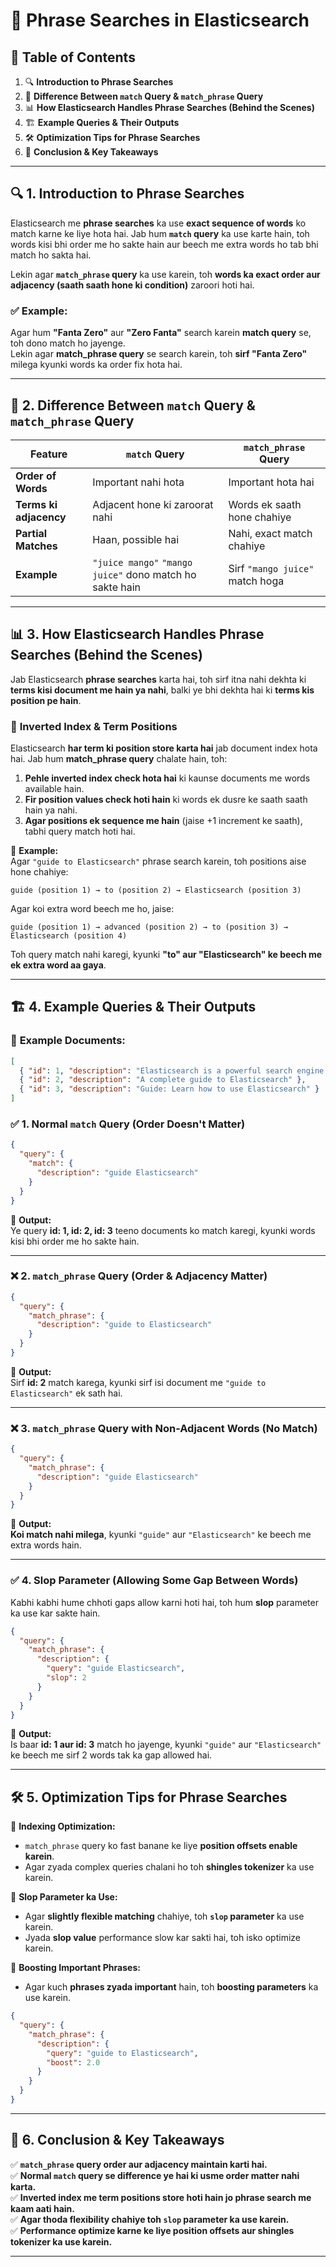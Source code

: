 # 📖 Phrase Searches in Elasticsearch  

## 📌 **Table of Contents**  
1. 🔍 **Introduction to Phrase Searches**  
2. 📜 **Difference Between `match` Query & `match_phrase` Query**  
3. 📊 **How Elasticsearch Handles Phrase Searches (Behind the Scenes)**  
4. 🏗️ **Example Queries & Their Outputs**  
5. 🛠️ **Optimization Tips for Phrase Searches**  
6. 🎯 **Conclusion & Key Takeaways**  

---

## 🔍 **1. Introduction to Phrase Searches**  
Elasticsearch me **phrase searches** ka use **exact sequence of words** ko match karne ke liye hota hai. Jab hum **`match` query** ka use karte hain, toh words kisi bhi order me ho sakte hain aur beech me extra words ho tab bhi match ho sakta hai.  

Lekin agar **`match_phrase` query** ka use karein, toh **words ka exact order aur adjacency (saath saath hone ki condition)** zaroori hoti hai.  

### ✅ Example:  
Agar hum **"Fanta Zero"** aur **"Zero Fanta"** search karein **match query** se, toh dono match ho jayenge.  
Lekin agar **match_phrase query** se search karein, toh **sirf "Fanta Zero"** milega kyunki words ka order fix hota hai.  

---

## 📜 **2. Difference Between `match` Query & `match_phrase` Query**  

| Feature                 | `match` Query                 | `match_phrase` Query         |
|-------------------------|---------------------------------|----------------------------------|
| **Order of Words**       | Important nahi hota  | Important hota hai |
| **Terms ki adjacency**  | Adjacent hone ki zaroorat nahi | Words ek saath hone chahiye |
| **Partial Matches**      | Haan, possible hai | Nahi, exact match chahiye |
| **Example** | `"juice mango"` `"mango juice"` dono match ho sakte hain | Sirf `"mango juice"` match hoga |

---

## 📊 **3. How Elasticsearch Handles Phrase Searches (Behind the Scenes)**  

Jab Elasticsearch **phrase searches** karta hai, toh sirf itna nahi dekhta ki **terms kisi document me hain ya nahi**, balki ye bhi dekhta hai ki **terms kis position pe hain**.  

### 🔹 **Inverted Index & Term Positions**  
Elasticsearch **har term ki position store karta hai** jab document index hota hai. Jab hum **match_phrase query** chalate hain, toh:  
1. **Pehle inverted index check hota hai** ki kaunse documents me words available hain.  
2. **Fir position values check hoti hain** ki words ek dusre ke saath saath hain ya nahi.  
3. **Agar positions ek sequence me hain** (jaise +1 increment ke saath), tabhi query match hoti hai.  

🔹 **Example:**  
Agar `"guide to Elasticsearch"` phrase search karein, toh positions aise hone chahiye:  
```
guide (position 1) → to (position 2) → Elasticsearch (position 3)
```
Agar koi extra word beech me ho, jaise:  
```
guide (position 1) → advanced (position 2) → to (position 3) → Elasticsearch (position 4)
```
Toh query match nahi karegi, kyunki **"to" aur "Elasticsearch" ke beech me ek extra word aa gaya**.

---

## 🏗️ **4. Example Queries & Their Outputs**  

### 📝 **Example Documents:**
```json
[
  { "id": 1, "description": "Elasticsearch is a powerful search engine guide" },
  { "id": 2, "description": "A complete guide to Elasticsearch" },
  { "id": 3, "description": "Guide: Learn how to use Elasticsearch" }
]
```

### ✅ **1. Normal `match` Query (Order Doesn't Matter)**
```json
{
  "query": {
    "match": {
      "description": "guide Elasticsearch"
    }
  }
}
```
🔹 **Output:**  
Ye query **id: 1, id: 2, id: 3** teeno documents ko match karegi, kyunki words kisi bhi order me ho sakte hain.  

---

### ❌ **2. `match_phrase` Query (Order & Adjacency Matter)**
```json
{
  "query": {
    "match_phrase": {
      "description": "guide to Elasticsearch"
    }
  }
}
```
🔹 **Output:**  
Sirf **id: 2** match karega, kyunki sirf isi document me `"guide to Elasticsearch"` ek sath hai.  

---

### ❌ **3. `match_phrase` Query with Non-Adjacent Words (No Match)**
```json
{
  "query": {
    "match_phrase": {
      "description": "guide Elasticsearch"
    }
  }
}
```
🔹 **Output:**  
**Koi match nahi milega**, kyunki `"guide"` aur `"Elasticsearch"` ke beech me extra words hain.  

---

### ✅ **4. Slop Parameter (Allowing Some Gap Between Words)**
Kabhi kabhi hume chhoti gaps allow karni hoti hai, toh hum **slop** parameter ka use kar sakte hain.  

```json
{
  "query": {
    "match_phrase": {
      "description": {
        "query": "guide Elasticsearch",
        "slop": 2
      }
    }
  }
}
```
🔹 **Output:**  
Is baar **id: 1 aur id: 3** match ho jayenge, kyunki `"guide"` aur `"Elasticsearch"` ke beech me sirf 2 words tak ka gap allowed hai.  

---

## 🛠️ **5. Optimization Tips for Phrase Searches**  
🔹 **Indexing Optimization:**  
- `match_phrase` query ko fast banane ke liye **position offsets enable karein**.  
- Agar zyada complex queries chalani ho toh **shingles tokenizer** ka use karein.  

🔹 **Slop Parameter ka Use:**  
- Agar **slightly flexible matching** chahiye, toh **`slop` parameter** ka use karein.  
- Jyada **slop value** performance slow kar sakti hai, toh isko optimize karein.  

🔹 **Boosting Important Phrases:**  
- Agar kuch **phrases zyada important** hain, toh **boosting parameters** ka use karein.  
```json
{
  "query": {
    "match_phrase": {
      "description": {
        "query": "guide to Elasticsearch",
        "boost": 2.0
      }
    }
  }
}
```
---

## 🎯 **6. Conclusion & Key Takeaways**  
✅ **`match_phrase` query order aur adjacency maintain karti hai.**  
✅ **Normal `match` query se difference ye hai ki usme order matter nahi karta.**  
✅ **Inverted index me term positions store hoti hain jo phrase search me kaam aati hain.**  
✅ **Agar thoda flexibility chahiye toh `slop` parameter ka use karein.**  
✅ **Performance optimize karne ke liye position offsets aur shingles tokenizer ka use karein.**  

---

